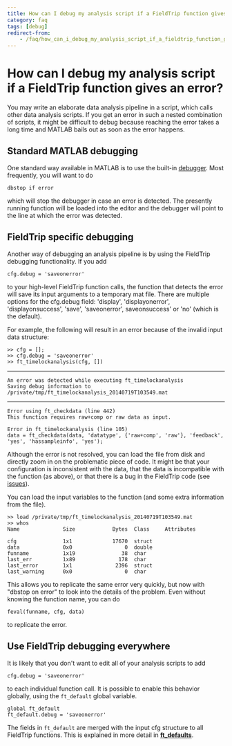 ```yaml
---
title: How can I debug my analysis script if a FieldTrip function gives an error?
category: faq
tags: [debug]
redirect-from:
    - /faq/how_can_i_debug_my_analysis_script_if_a_fieldtrip_function_gives_an_error/
---
```


# How can I debug my analysis script if a FieldTrip function gives an error?

You may write an elaborate data analysis pipeline in a script, which calls other data analysis scripts. If you get an error in such a nested combination of scripts, it might be difficult to debug because reaching the error takes a long time and MATLAB bails out as soon as the error happens.

## Standard MATLAB debugging

One standard way available in MATLAB is to use the built-in [debugger](http://www.mathworks.com/help/matlab/debugging-code.html). Most frequently, you will want to do

    dbstop if error

which will stop the debugger in case an error is detected. The presently running function will be loaded into the editor and the debugger will point to the line at which the error was detected.

## FieldTrip specific debugging

Another way of debugging an analysis pipeline is by using the FieldTrip debugging functionality. If you add

    cfg.debug = 'saveonerror'

to your high-level FieldTrip function calls, the function that detects the error will save its input arguments to a temporary mat file. There are multiple options for the cfg.debug field: 'display', 'displayonerror', 'displayonsuccess', 'save', 'saveonerror', saveonsuccess' or 'no' (which is the default).

For example, the following will result in an error because of the invalid input data structure:

    >> cfg = [];
    >> cfg.debug = 'saveonerror'
    >> ft_timelockanalysis(cfg, [])

---

    An error was detected while executing ft_timelockanalysis
    Saving debug information to /private/tmp/ft_timelockanalysis_20140719T103549.mat

---

    Error using ft_checkdata (line 442)
    This function requires raw+comp or raw data as input.

    Error in ft_timelockanalysis (line 105)
    data = ft_checkdata(data, 'datatype', {'raw+comp', 'raw'}, 'feedback', 'yes', 'hassampleinfo', 'yes');

Although the error is not resolved, you can load the file from disk and directly zoom in on the problematic piece of code. It might be that your configuration is inconsistent with the data, that the data is incompatible with the function (as above), or that there is a bug in the FieldTrip code (see [issues](/development/issues)).

You can load the input variables to the function (and some extra information from the file).

    >> load /private/tmp/ft_timelockanalysis_20140719T103549.mat
    >> whos
    Name              Size            Bytes  Class     Attributes

    cfg               1x1             17670  struct
    data              0x0                 0  double
    funname           1x19               38  char
    last_err          1x89              178  char
    last_error        1x1              2396  struct
    last_warning      0x0                 0  char

This allows you to replicate the same error very quickly, but now with "dbstop on error" to look into the details of the problem. Even without knowing the function name, you can do

    feval(funname, cfg, data)

to replicate the error.

## Use FieldTrip debugging everywhere

It is likely that you don't want to edit all of your analysis scripts to add

    cfg.debug = 'saveonerror'

to each individual function call. It is possible to enable this behavior globally, using the `ft_default` global variable.

    global ft_default
    ft_default.debug = 'saveonerror'

The fields in `ft_default` are merged with the input cfg structure to all FieldTrip functions. This is explained in more detail in **[ft_defaults](/reference/ft_defaults)**.
